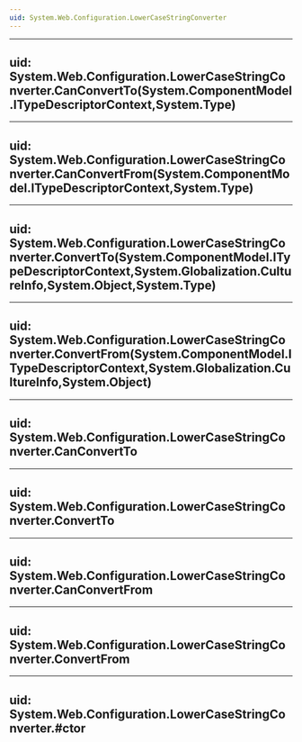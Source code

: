 ```yaml
---
uid: System.Web.Configuration.LowerCaseStringConverter
---
```


---
uid: System.Web.Configuration.LowerCaseStringConverter.CanConvertTo(System.ComponentModel.ITypeDescriptorContext,System.Type)
---

---
uid: System.Web.Configuration.LowerCaseStringConverter.CanConvertFrom(System.ComponentModel.ITypeDescriptorContext,System.Type)
---

---
uid: System.Web.Configuration.LowerCaseStringConverter.ConvertTo(System.ComponentModel.ITypeDescriptorContext,System.Globalization.CultureInfo,System.Object,System.Type)
---

---
uid: System.Web.Configuration.LowerCaseStringConverter.ConvertFrom(System.ComponentModel.ITypeDescriptorContext,System.Globalization.CultureInfo,System.Object)
---

---
uid: System.Web.Configuration.LowerCaseStringConverter.CanConvertTo
---

---
uid: System.Web.Configuration.LowerCaseStringConverter.ConvertTo
---

---
uid: System.Web.Configuration.LowerCaseStringConverter.CanConvertFrom
---

---
uid: System.Web.Configuration.LowerCaseStringConverter.ConvertFrom
---

---
uid: System.Web.Configuration.LowerCaseStringConverter.#ctor
---
